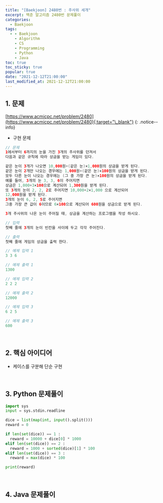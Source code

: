 ```yaml
---
title: "[Baekjoon] 2480번 : 주사위 세개"
excerpt: 백준 알고리즘 2480번 문제풀이
categories:
  - Baekjoon
tags:
  - - Baekjoon
    - Algorithm
    - CS
    - Programming
    - Python
    - Java
toc: true
toc_sticky: true
popular: true
date: "2021-12-12T21:00:00"
last_modified_at: 2021-12-12T21:00:00
---
```


## 1. 문제

[https://www.acmicpc.net/problem/2480](https://www.acmicpc.net/problem/2480){:target="\_blank"}
{: .notice--info}

- 구현 문제

```java
// 문제
1에서부터 6까지의 눈을 가진 3개의 주사위를 던져서
다음과 같은 규칙에 따라 상금을 받는 게임이 있다.

같은 눈이 3개가 나오면 10,000원+(같은 눈)×1,000원의 상금을 받게 된다.
같은 눈이 2개만 나오는 경우에는 1,000원+(같은 눈)×100원의 상금을 받게 된다.
모두 다른 눈이 나오는 경우에는 (그 중 가장 큰 눈)×100원의 상금을 받게 된다.
예를 들어, 3개의 눈 3, 3, 6이 주어지면
상금은 1,000+3×100으로 계산되어 1,300원을 받게 된다.
또 3개의 눈이 2, 2, 2로 주어지면 10,000+2×1,000 으로 계산되어
12,000원을 받게 된다.
3개의 눈이 6, 2, 5로 주어지면
그중 가장 큰 값이 6이므로 6×100으로 계산되어 600원을 상금으로 받게 된다.

3개 주사위의 나온 눈이 주어질 때, 상금을 계산하는 프로그램을 작성 하시오.

// 입력
첫째 줄에 3개의 눈이 빈칸을 사이에 두고 각각 주어진다.

// 출력
첫째 줄에 게임의 상금을 출력 한다.

// 예제 입력 1
3 3 6

// 예제 출력 1
1300

// 예제 입력 2
2 2 2

// 예제 출력 2
12000

// 예제 입력 3
6 2 5

// 예제 출력 3
600
```

<br>

## 2. 핵심 아이디어

- 케이스를 구분해 단순 구현

<br>

## 3. Python 문제풀이

```python
import sys
input = sys.stdin.readline

dice = list(map(int, input().split()))
reward = 0

if len(set(dice)) == 1 :
  reward = 10000 + dice[0] * 1000
elif len(set(dice)) == 2 :
  reward = 1000 + sorted(dice)[1] * 100
elif len(set(dice)) == 3 :
  reward = max(dice) * 100

print(reward)
```

<br>

## 4. Java 문제풀이

```java

```
